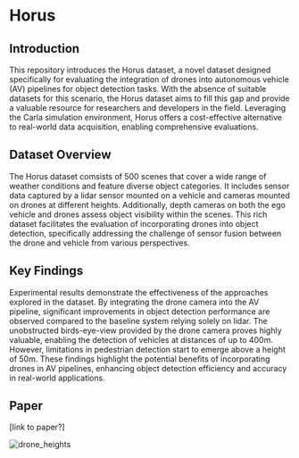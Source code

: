 # Horus

## Introduction
This repository introduces the Horus dataset, a novel dataset designed specifically for evaluating the integration of drones into autonomous vehicle (AV) pipelines for object detection tasks. With the absence of suitable datasets for this scenario, the Horus dataset aims to fill this gap and provide a valuable resource for researchers and developers in the field. Leveraging the Carla simulation environment, Horus offers a cost-effective alternative to real-world data acquisition, enabling comprehensive evaluations.

## Dataset Overview
The Horus dataset comsists of 500 scenes that cover a wide range of weather conditions and feature diverse object categories. It includes sensor data captured by a lidar sensor mounted on a vehicle and cameras mounted on drones at different heights. Additionally, depth cameras on both the ego vehicle and drones assess object visibility within the scenes. This rich dataset facilitates the evaluation of incorporating drones into object detection, specifically addressing the challenge of sensor fusion between the drone and vehicle from various perspectives.

## Key Findings
Experimental results demonstrate the effectiveness of the approaches explored in the dataset. By integrating the drone camera into the AV pipeline, significant improvements in object detection performance are observed compared to the baseline system relying solely on lidar. The unobstructed birds-eye-view provided by the drone camera proves highly valuable, enabling the detection of vehicles at distances of up to 400m. However, limitations in pedestrian detection start to emerge above a height of 50m. These findings highlight the potential benefits of incorporating drones in AV pipelines, enhancing object detection efficiency and accuracy in real-world applications.

## Paper
[link to paper?]

![drone_heights](https://github.com/MarcusMalak/Horus/assets/94542107/8b8cff28-4f2a-4342-bf41-8adf0db58d46)
